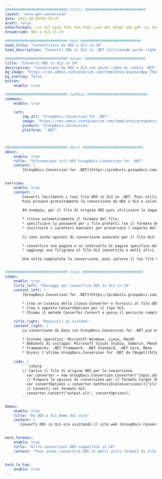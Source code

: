 ```yaml
---
############################# Static ############################
layout: "auto-gen-conversion"
date: 2022-10-29T02:55:47
draft: false
otherformats: csv dif epub fods htm html json mht mhtml ods pdf sxc tex tsv xlam xls xlsb xlsm xlsx xlt xltm xltx xml xps
breadcrumb: ODS a XLS in C#

############################# Head ############################
head_title: "Convertitore da ODS a XLS in C#"
head_description: "Converti ODS in XLS in .NET utilizzando poche righe di codice. Utilizza l'API di conversione dei documenti di GroupDocs per convertire oltre 160 formati di file."

############################# Header ############################
title: "Converti ODS in XLS in C#"
description: "Conversione da ODS a XLS con poche righe di codice .NET"
bg_image: "https://cms.admin.containerize.com/templates/aspose/App_Themes/V3/images/bg/header1.png"
bg_overlay: false
button:
    enable: true

############################# SubMenu ############################
submenu:
    enable: true

    left:
        img_alt: "GroupDocs.Conversion for .NET"
        image: "https://cms.admin.containerize.com/templates/groupdocs/images/product-logos/90x90-noborder/groupdocs-conversion-net.png"
        product: "GroupDocs.Conversion"
        platform: ".NET"



############################# About ############################
about:
    enable: true
    title: "Informazioni sull'API GroupDocs.Conversion for .NET"
    content: |
        [GroupDocs.Conversion for .NET](https://products.groupdocs.com/conversion/net/) può essere utilizzato per convertire Microsoft Word, Excel, PowerPoint, PDF, Visio e altri formati. GroupDocs.Conversion è un'API standalone adatta per sistemi interni e back-end in cui sono richieste prestazioni elevate. Non dipende da alcun software come Microsoft o Open Office.
    

overview:
    enable: true
    content: |
        Converti facilmente i tuoi file ODS in XLS in .NET. Puoi utilizzare solo un paio di righe di codice C# in qualsiasi piattaforma a tua scelta come: Windows, Linux, macOS.
        Puoi provare gratuitamente la conversione da ODS a XLS e valutare la qualità dei risultati della conversione. Insieme a semplici scenari di conversione di file, puoi provare opzioni più avanzate per caricare il file di origine ODS e per salvare il risultato di output XLS. 
        
        Ad esempio, per il file di origine ODS puoi utilizzare le seguenti opzioni di caricamento:

        * rileva automaticamente il formato del file;
        * specificare la password per i file protetti (se il formato del file lo supporta);
        * sostituire i caratteri mancanti per preservare l'aspetto del documento.
        
        Ci sono anche opzioni di conversione avanzate per il file XLS:

        * convertire una pagina o un intervallo di pagine specifico del documento;
        * aggiungi una filigrana al file XLS convertito e molti altri.

        Una volta completata la conversione, puoi salvare il tuo file XLS nel percorso del file locale o in qualsiasi archivio di terze parti come FTP, Amazon S3, Google Drive, Dropbox ecc. Nota: per convertire ODS in {{ TO}} non è necessario alcun software aggiuntivo installato, come MS Office, Open Office, Adobe Acrobat Reader ecc.


############################# Steps ############################
steps:
    enable: true
    title_left: "Passaggi per convertire ODS in XLS in C#"
    content_left: |
        [GroupDocs.Conversion for .NET](https://products.groupdocs.com/conversion/net/) consente agli sviluppatori di convertire facilmente un file ODS in XLS con poche righe di codice.
        
        * Crea un'istanza della classe Converter e fornisci al file ODS il percorso completo
        * Crea e imposta ConvertOptions per il tipo XLS.
        * Chiama il metodo Converter.Convert e passa il percorso completo e il formato (XLS) come parametro

    title_right: "Requisiti di sistema"
    content_right: |
        La conversione di base con GroupDocs.Conversion for .NET può essere eseguita in pochi semplici passaggi. Le nostre API sono supportate su tutte le principali piattaforme e sistemi operativi. Prima di eseguire il codice seguente, assicurati di avere i seguenti prerequisiti installati sul tuo sistema.

        * Sistemi operativi: Microsoft Windows, Linux, MacOS
        * Ambienti di sviluppo: Microsoft Visual Studio, Xamarin, MonoDevelop
        * Frameworks: .NET Framework, .NET Standard, .NET Core, Mono
        * Ricevi l'ultimo GroupDocs.Conversion for .NET da [Nuget](https://www.nuget.org/packages/groupdocs.conversion)
         
    code: |
        ```csharp    
        // Carica il file di origine ODS per la conversione
          var converter = new GroupDocs.Conversion.Converter("input.ods");
          // Prepara le opzioni di conversione per il formato target XLS
          var convertOptions = converter.GetPossibleConversions()["xls"].ConvertOptions;
          // Converti nel formato XLS
          converter.Convert("output.xls", convertOptions);
        ```

demos:
    enable: true
    title: "Da ODS a XLS Demo dal vivo"
    content: |
       Converti ODS in XLS ora visitando il sito web [GroupDocs.Conversion App](https://products.groupdocs.app/conversion/family). La demo online presenta i seguenti vantaggi
          

more_formats:
    enable: true
    title: "Altre conversioni ODS supportate in C#"
    content: "Puoi anche convertire ODS in molti altri formati di file. Si prega di consultare l'elenco di seguito."
       
       
back_to_top:
    enable: true
---
```

